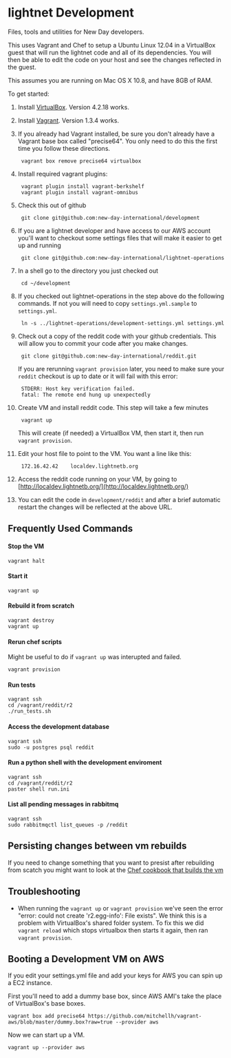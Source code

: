 # lightnet Development

Files, tools and utilities for New Day developers.

This uses Vagrant and Chef to setup a Ubuntu Linux 12.04 in a VirtualBox guest that will run the lightnet code and all of its dependencies.  You will then be able to edit the code on your host and see the changes reflected in the guest.

This assumes you are running on Mac OS X 10.8, and have 8GB of RAM.

To get started:

1. Install [VirtualBox](https://www.virtualbox.org/wiki/Downloads). Version 4.2.18 works.
1. Install [Vagrant](http://downloads.vagrantup.com/).  Version 1.3.4 works.
1. If you already had Vagrant installed, be sure you don't already have a
Vagrant base box called "precise64".  You only need to do this the first time you follow these directions.

        vagrant box remove precise64 virtualbox

1. Install required vagrant plugins:
	
        vagrant plugin install vagrant-berkshelf
        vagrant plugin install vagrant-omnibus

1. Check this out of github  

        git clone git@github.com:new-day-international/development 

1. If you are a lightnet developer and have access to our AWS account you'll want to checkout some
settings files that will make it easier to get up and running
        
        git clone git@github.com:new-day-international/lightnet-operations

1. In a shell go to the directory you just checked out

        cd ~/development

1. If you checked out lightnet-operations in the step above do the following commands.
If not you will need to copy `settings.yml.sample` to `settings.yml`.

        ln -s ../lightnet-operations/development-settings.yml settings.yml
     
1. Check out a copy of the reddit code with your github credentials.  This
will allow you to commit your code after you make changes.

    	git clone git@github.com:new-day-international/reddit.git

    If you are rerunning `vagrant provision` later, you need to make sure your `reddit` checkout is up to date or it will fail with this error:
        
        STDERR: Host key verification failed.
        fatal: The remote end hung up unexpectedly

1. Create VM and install reddit code.  This step will take a few minutes

        vagrant up

    This will create (if needed) a VirtualBox VM, then start it, then run `vagrant provision`.  

1. Edit your host file to point to the VM.  You want a line like this:

    	172.16.42.42	localdev.lightnetb.org
        
1. Access the reddit code running on your VM, by going to
[http://localdev.lightnetb.org/](http://localdev.lightnetb.org/)

1. You can edit the code in `development/reddit` and after a brief automatic
restart the changes will be reflected at the above URL.

## Frequently Used Commands 

#### Stop the VM
    
    vagrant halt
    
#### Start it
    
    vagrant up
    
#### Rebuild it from scratch 
    
    vagrant destroy
    vagrant up

#### Rerun chef scripts 

Might be useful to do if `vagrant up` was interupted and failed.

    vagrant provision

#### Run tests

	vagrant ssh
	cd /vagrant/reddit/r2
	./run_tests.sh

#### Access the development database

	vagrant ssh
	sudo -u postgres psql reddit

#### Run a python shell with the development enviroment

	vagrant ssh
	cd /vagrant/reddit/r2
	paster shell run.ini

#### List all pending messages in rabbitmq

	vagrant ssh
    sudo rabbitmqctl list_queues -p /reddit

## Persisting changes between vm rebuilds

If you need to change something that you want to presist after rebuilding
from scatch you might want to look at the [Chef cookbook that builds the
vm](https://github.com/new-day-international/chef-lightnet)

## Troubleshooting

* When running the `vagrant up` or `vagrant provision` we've seen the error
"error: could not create 'r2.egg-info': File exists".  We think this is a
problem with VirtualBox's shared folder system.  To fix this we did `vagrant
reload` which stops virtualbox then starts it again, then ran `vagrant
provision`.

## Booting a Development VM on AWS

If you edit your settings.yml file and add your keys for AWS you can spin up a 
EC2 instance.

First you'll need to add a dummy base box, since AWS AMI's take the place of 
VirtualBox's base boxes.

    vagrant box add precise64 https://github.com/mitchellh/vagrant-aws/blob/master/dummy.box?raw=true --provider aws

Now we can start up a VM.
   
    vagrant up --provider aws

